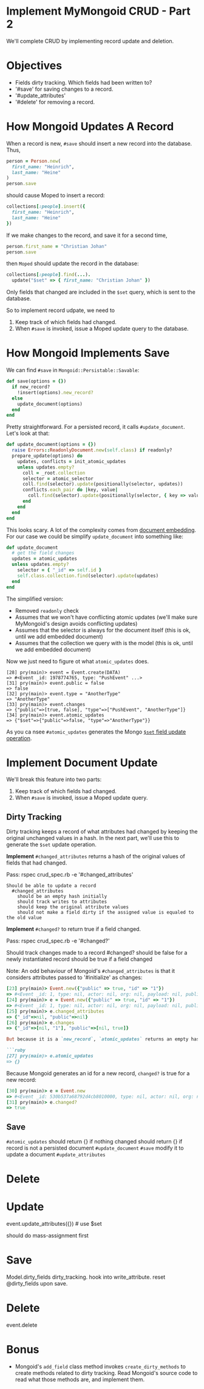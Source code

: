 # Implement MyMongoid CRUD - Part 2

We'll complete CRUD by implementing record update and deletion.

# Objectives

+ Fields dirty tracking. Which fields had been written to?
+ '#save' for saving changes to a record.
+ '#update_attributes'
+ '#delete' for removing a record.

# How Mongoid Updates A Record

When a record is new, `#save` should insert a new record into the database. Thus,

```ruby
person = Person.new(
  first_name: "Heinrich",
  last_name: "Heine"
)
person.save
```

should cause Moped to insert a record:

```ruby
collections[:people].insert({
  first_name: "Heinrich",
  last_name: "Heine"
})
```

If we make changes to the record, and save it for a second time,

```ruby
person.first_name = "Christian Johan"
person.save
```

then `Moped` should update the record in the database:

```ruby
collections[:people].find(...).
  update("$set" => { first_name: "Christian Johan" })
```

Only fields that changed are included in the `$set` query, which is sent to the database.

So to implement record udpate, we need to

1. Keep track of which fields had changed.
2. When `#save` is invoked, issue a Moped update query to the database.

# How Mongoid Implements Save

We can find `#save` in `Mongoid::Persistable::Savable`:


```ruby
def save(options = {})
  if new_record?
    !insert(options).new_record?
  else
    update_document(options)
  end
end
```

Pretty straightforward. For a persisted record, it calls `#update_document`. Let's look at that:

```ruby
def update_document(options = {})
  raise Errors::ReadonlyDocument.new(self.class) if readonly?
  prepare_update(options) do
    updates, conflicts = init_atomic_updates
    unless updates.empty?
      coll = _root.collection
      selector = atomic_selector
      coll.find(selector).update(positionally(selector, updates))
      conflicts.each_pair do |key, value|
        coll.find(selector).update(positionally(selector, { key => value }))
      end
    end
  end
end
```

This looks scary. A lot of the complexity comes from [document embedding](http://mongoid.org/en/mongoid/docs/relations.html#embeds_one). For our case we could be simplify `update_document` into something like:

```ruby
def update_document
  # get the field changes
  updates = atomic_updates
  unless updates.empty?
    selector = { "_id" => self.id }
    self.class.collection.find(selector).update(updates)
  end
end
```

The simplified version:

+ Removed `readonly` check
+ Assumes that we won't have conflicting atomic updates (we'll make sure MyMongoid's design avoids conflicting updates)
+ Assumes that the selector is always for the document itself (this is ok, until we add embedded document)
+ Assumes that the collection we query with is the model (this is ok, until we add embedded document)

Now we just need to figure ot what `atomic_updates` does.

```
[28] pry(main)> event = Event.create(DATA)
=> #<Event _id: 1978774765, type: "PushEvent" ...>
[31] pry(main)> event.public = false
=> false
[32] pry(main)> event.type = "AnotherType"
=> "AnotherType"
[33] pry(main)> event.changes
=> {"public"=>[true, false], "type"=>["PushEvent", "AnotherType"]}
[34] pry(main)> event.atomic_updates
=> {"$set"=>{"public"=>false, "type"=>"AnotherType"}}
```

As you ca nsee `#atomic_updates` generates the Mongo [`$set` field update operation](http://docs.mongodb.org/manual/reference/operator/update/set/).

# Implement Document Update

We'll break this feature into two parts:

1. Keep track of which fields had changed.
2. When `#save` is invoked, issue a Moped update query.

## Dirty Tracking

Dirty tracking keeps a record of what attributes had changed by keeping the original unchanged values in a hash. In the next part, we'll use this to generate the `$set` update operation.

**Implement** `#changed_attributes` returns a hash of the original values of fields that had changed.

Pass: rspec crud_spec.rb -e '#changed_attributes'

```
Should be able to update a record
  #changed_attributes
    should be an empty hash initially
    should track writes to attributes
    should keep the original attribute values
    should not make a field dirty if the assigned value is equaled to the old value
```

**Implement** `#changed?` to return true if a field changed.

Pass: rspec crud_spec.rb -e '#changed?'

Should track changes made to a record
  #changed?
    should be false for a newly instantiated record
    should be true if a field changed


Note: An odd behaviour of Mongoid's `#changed_attributes` is that it considers attributes passed to '#initialize' as changes:

```ruby
[23] pry(main)> Event.new({"public" => true, "id" => "1"})
=> #<Event _id: 1, type: nil, actor: nil, org: nil, payload: nil, public: true, repo: nil, created_at: nil>
[24] pry(main)> e = Event.new({"public" => true, "id" => "1"})
=> #<Event _id: 1, type: nil, actor: nil, org: nil, payload: nil, public: true, repo: nil, created_at: nil>
[25] pry(main)> e.changed_attributes
=> {"_id"=>nil, "public"=>nil}
[26] pry(main)> e.changes
=> {"_id"=>[nil, "1"], "public"=>[nil, true]}

But because it is a `new_record`, `atomic_updates` returns an empty hash:

```ruby
[27] pry(main)> e.atomic_updates
=> {}
```

Because Mongoid generates an id for a new record, `changed?` is true for a new record:

```ruby
[30] pry(main)> e = Event.new
=> #<Event _id: 530b537a68792d4cb8010000, type: nil, actor: nil, org: nil, payload: nil, public: nil, repo: nil, created_at: nil>
[31] pry(main)> e.changed?
=> true
```

## Save

`#atomic_updates`
  should return {} if nothing changed
  should return {} if record is not a persisted document
`#update_document`
`#save`
  modify it to update a document
`#update_attributes`

# Delete



# Update

event.update_attributes({}) # use $set

should do mass-assignment first

# Save

Model.dirty_fields
dirty_tracking. hook into write_attribute. reset @dirty_fields upon save.

# Delete

event.delete

# Bonus

+ Mongoid's `add_field` class method invokes `create_dirty_methods` to create methods related to dirty tracking. Read Mongoid's source code to read what those methods are, and implement them.